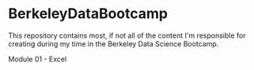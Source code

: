 # BerkeleyDataBootcamp
This repository contains most, if not all of the content I'm responsible for creating during my time in the Berkeley Data Science Bootcamp.

Module 01 - Excel
